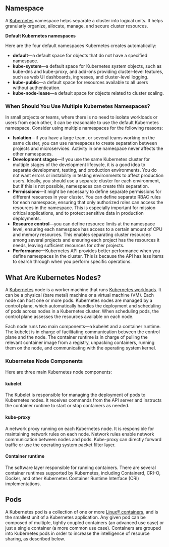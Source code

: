 ## Namespace

A [Kubernetes](https://www.aquasec.com/cloud-native-academy/kubernetes-101/kubernetes-complete-guide/) namespace helps separate a cluster into logical units. It helps granularly organize, allocate, manage, and secure cluster resources.

**Default Kubernetes namespaces**

Here are the four default namespaces Kubernetes creates automatically:

- **default**—a default space for objects that do not have a specified namespace.
- **kube-system**—a default space for Kubernetes system objects, such as kube-dns and kube-proxy, and add-ons providing cluster-level features, such as web UI dashboards, ingresses, and cluster-level logging.
- **kube-public**—a default space for resources available to all users without authentication.
- **kube-node-lease**—a default space for objects related to cluster scaling.

### When Should You Use Multiple Kubernetes Namespaces?

In small projects or teams, where there is no need to isolate workloads or users from each other, it can be reasonable to use the default Kubernetes namespace. Consider using multiple namespaces for the following reasons:

- **Isolation**—if you have a large team, or several teams working on the same cluster, you can use namespaces to create separation between projects and microservices. Activity in one namespace never affects the other namespaces.
- **Development stages**—if you use the same Kubernetes cluster for multiple stages of the development lifecycle, it is a good idea to separate development, testing, and production environments. You do not want errors or instability in testing environments to affect production users. Ideally, you should use a separate cluster for each environment, but if this is not possible, namespaces can create this separation.
- **Permissions**—it might be necessary to define separate permissions for different resources in your cluster. You can define separate RBAC rules for each namespace, ensuring that only authorized roles can access the resources in the namespace. This is especially important for mission critical applications, and to protect sensitive data in production deployments.
- **Resource control**—you can define resource limits at the namespace level, ensuring each namespace has access to a certain amount of CPU and memory resources. This enables separating cluster resources among several projects and ensuring each project has the resources it needs, leaving sufficient resources for other projects.
- **Performance**—Kubernetes API provides better performance when you define namespaces in the cluster. This is because the API has less items to search through when you perform specific operations.

## What Are Kubernetes Nodes?

A [Kubernetes](https://www.aquasec.com/cloud-native-academy/kubernetes-101/kubernetes-complete-guide/) node is a worker machine that runs [Kubernetes workloads](https://www.aquasec.com/cloud-native-academy/kubernetes-101/kubernetes-workloads/). It can be a physical (bare metal) machine or a virtual machine (VM). Each node can host one or more pods. Kubernetes nodes are managed by a control plane, which automatically handles the deployment and scheduling of pods across nodes in a Kubernetes cluster. When scheduling pods, the control plane assesses the resources available on each node.

Each node runs two main components—a kubelet and a container runtime. The kubelet is in charge of facilitating communication between the control plane and the node. The container runtime is in charge of pulling the relevant container image from a registry, unpacking containers, running them on the node, and communicating with the operating system kernel.

### Kubernetes Node Components
Here are three main Kubernetes node components:
#### kubelet 

The Kubelet is responsible for managing the deployment of pods to Kubernetes nodes. It receives commands from the API server and instructs the container runtime to start or stop containers as needed.

#### kube-proxy 

A network proxy running on each Kubernetes node. It is responsible for maintaining network rules on each node. Network rules enable network communication between nodes and pods. Kube-proxy can directly forward traffic or use the operating system packet filter layer. 

#### Container runtime 

The software layer responsible for running containers. There are several container runtimes supported by Kubernetes, including Containerd, CRI-O, Docker, and other Kubernetes Container Runtime Interface (CRI) implementations.

## Pods
A Kubernetes pod is a collection of one or more [Linux® containers](https://www.redhat.com/en/topics/containers), and is the smallest unit of a Kubernetes application. Any given pod can be composed of multiple, tightly coupled containers (an advanced use case) or just a single container (a more common use case). Containers are grouped into Kubernetes pods in order to increase the intelligence of resource sharing, as described below.